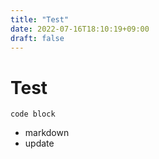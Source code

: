 ```yaml
---
title: "Test"
date: 2022-07-16T18:10:19+09:00
draft: false
---
```



# Test

```
code block
```

- markdown
- update